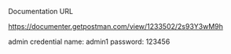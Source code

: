 Documentation URL

https://documenter.getpostman.com/view/1233502/2s93Y3wM9h

admin credential
name: admin1
password: 123456